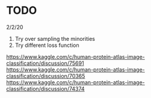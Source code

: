 

# TODO  
2/2/20
1. Try over sampling the minorities
2. Try different loss function

https://www.kaggle.com/c/human-protein-atlas-image-classification/discussion/75691  
https://www.kaggle.com/c/human-protein-atlas-image-classification/discussion/70365  
https://www.kaggle.com/c/human-protein-atlas-image-classification/discussion/74374


